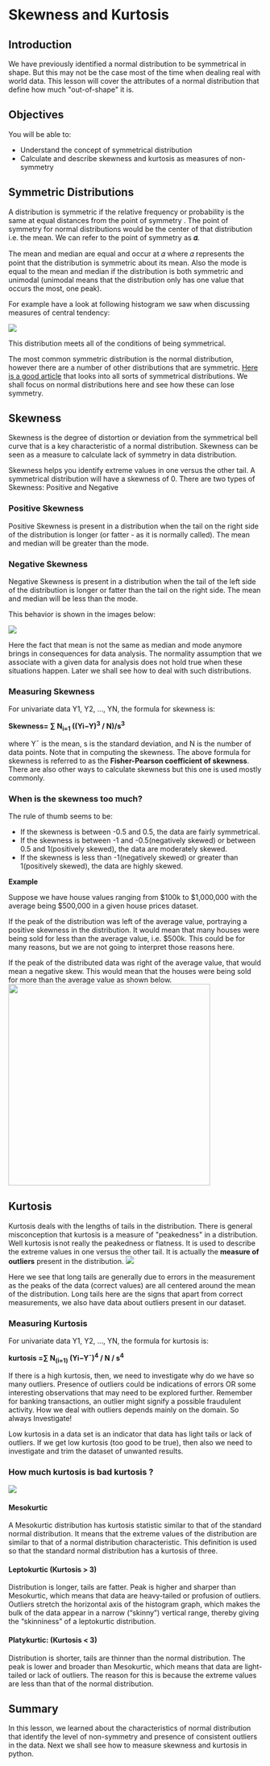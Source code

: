 
# Skewness and Kurtosis

## Introduction
We have previously identified a normal distribution to be symmetrical in shape. But this may not be the case most of the time when dealing real with world data. This lesson will cover the attributes of a normal distribution that define how much "out-of-shape" it is. 

## Objectives
You will be able to:

* Understand the concept of symmetrical distribution
* Calculate and describe skewness and kurtosis as measures of non-symmetry

## Symmetric Distributions

A distribution is symmetric if the relative frequency or probability is the same at equal distances from the point of symmetry . The point of symmetry for normal distributions would be the center of that distribution i.e. the mean. We can refer to the point of symmetry as **𝛼**. 

The mean and median are equal and occur at 𝛼 where 𝛼 represents the point that the distribution is symmetric about its mean. Also the mode is equal to the mean and median if the distribution is both symmetric and unimodal (unimodal means that the distribution only has one value that occurs the most, one peak).

For example have a look at following histogram we saw when discussing measures of central tendency:

![](sym.gif)

This distribution meets all of the conditions of being symmetrical. 

The most common symmetric distribution is the normal distribution, however there are a number of other distributions that are symmetric. [Here is a good article](https://www.statisticshowto.datasciencecentral.com/symmetric-distribution-2/) that looks into all sorts of symmetrical distributions. We shall focus on normal distributions here and see how these can lose symmetry.

## Skewness

Skewness is the degree of distortion or deviation from the symmetrical bell curve that is a key characteristic of a normal distribution. Skewness can be seen as a measure to calculate lack of symmetry in data distribution.

Skewness helps you identify extreme values in one versus the other tail. A symmetrical distribution will have a skewness of 0. There are two types of Skewness: Positive and Negative

### Positive Skewness

Positive Skewness is present in a distribution when the tail on the right side of the distribution is longer (or fatter - as it is normally called). The mean and median will be greater than the mode.

### Negative Skewness
Negative Skewness is present in a distribution when the tail of the left side of the distribution is longer or fatter than the tail on the right side. The mean and median will be less than the mode.

This behavior is shown in the images below:

![](skew1.jpeg)

Here the fact that mean is not the same as median and mode anymore brings in consequences for data analysis. The normality assumption that we associate with a given data for analysis does not hold true when these situations happen. Later we shall see how to deal with such distributions. 

### Measuring Skewness

For univariate data Y1, Y2, ..., YN, the formula for skewness is:

**Skewness= ∑ N<sub>i=1</sub> ((Yi−Y)<sup>3</sup> / N)/s<sup>3</sup>**

where Y¯ is the mean, s is the standard deviation, and N is the number of data points. Note that in computing the skewness. The above formula for skewness is referred to as the **Fisher-Pearson coefficient of skewness**. There are also other ways to calculate skewness but this one is used mostly commonly. 

### When is the skewness too much?

The rule of thumb seems to be:

* If the skewness is between -0.5 and 0.5, the data are fairly symmetrical.
* If the skewness is between -1 and -0.5(negatively skewed) or between 0.5 and 1(positively skewed), the data are moderately skewed.
* If the skewness is less than -1(negatively skewed) or greater than 1(positively skewed), the data are highly skewed.

**Example**

Suppose we have house values ranging from $100k to $1,000,000 with the average being $500,000 in a given house prices dataset. 



If the peak of the distribution was left of the average value, portraying a positive skewness in the distribution. It would mean that many houses were being sold for less than the average value, i.e. $500k. This could be for many reasons, but we are not going to interpret those reasons here.

If the peak of the distributed data was right of the average value, that would mean a negative skew. This would mean that the houses were being sold for more than the average value as shown below.
<img src = "homeskew.png" width = 400>

## Kurtosis

Kurtosis deals with the lengths of tails in the distribution. There is general misconception that kurtosis is a measure of "peakedness" in a distribution. Well kurtosis is not really the peakedness or flatness. It is used to describe the extreme values in one versus the other tail. It is actually the **measure of outliers** present in the distribution.
![](kurt1.png)

Here we see that long tails are generally due to errors in the measurement as the peaks of the data (correct values) are all centered around the mean of the distribution. Long tails here are the signs that apart from correct measurements, we also have data about outliers present in our dataset. 

### Measuring Kurtosis

For univariate data Y1, Y2, ..., YN, the formula for kurtosis is:

**kurtosis =∑ N<sub>(i=1)</sub> (Yi−Y¯)<sup>4</sup> / N / s<sup>4</sup>**

If there is a high kurtosis, then, we need to investigate why do we have so many outliers. 
Presence of outliers could be indications of errors OR some interesting observations that may need to be explored further. Remember for banking transactions, an outlier might signify a possible fraudulent activity. How we deal with outliers depends mainly on the domain. 
So always Investigate!

Low kurtosis in a data set is an indicator that data has light tails or lack of outliers. If we get low kurtosis (too good to be true), then also we need to investigate and trim the dataset of unwanted results.

### How much kurtosis is bad kurtosis ?

![](kurt2.jpg)

#### Mesokurtic 

A Mesokurtic distribution has kurtosis statistic similar to that of the standard normal distribution. It means that the extreme values of the distribution are similar to that of a normal distribution characteristic. This definition is used so that the standard normal distribution has a kurtosis of three.

#### Leptokurtic (Kurtosis > 3)

Distribution is longer, tails are fatter. Peak is higher and sharper than Mesokurtic, which means that data are heavy-tailed or profusion of outliers. 
Outliers stretch the horizontal axis of the histogram graph, which makes the bulk of the data appear in a narrow (“skinny”) vertical range, thereby giving the “skinniness” of a leptokurtic distribution.

#### Platykurtic: (Kurtosis < 3) 

Distribution is shorter, tails are thinner than the normal distribution. The peak is lower and broader than Mesokurtic, which means that data are light-tailed or lack of outliers.
The reason for this is because the extreme values are less than that of the normal distribution.



## Summary 

In this lesson, we learned about the characteristics of normal distribution that identify the level of non-symmetry and presence of consistent outliers in the data. Next we shall see how to measure skewness and kurtosis in python. 

